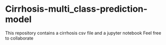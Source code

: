 # Cirrhosis-multi_class-prediction-model
This repository contains a cirrhosis csv file and a jupyter notebook
Feel free to collaborate
